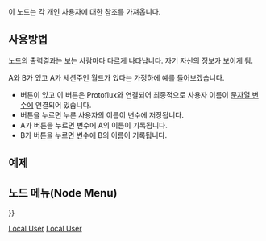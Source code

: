 <languages></languages>

이 노드는 각 개인 사용자에 대한 참조를 가져옵니다.

## 사용방법

노드의 출력결과는 보는 사람마다 다르게 나타납니다. 자기 자신의 정보가
보이게 됨.

A와 B가 있고 A가 세션주인 월드가 있다는 가정하에 예를 들어보겠습니다.

-   버튼이 있고 이 버튼은 Protoflux와 연결되어 최종적으로 사용자 이름이
    [문자열 변수에](String_(Protoflux_노드) "wikilink") 연결되어
    있습니다.
-   버튼을 누르면 누른 사용자의 이름이 변수에 저장됩니다.
-   A가 버튼을 누르면 변수에 A의 이름이 기록됩니다.
-   B가 버튼을 누르면 변수에 B의 이름이 기록됩니다.

## 예제

## 노드 메뉴(Node Menu)

}}

[Local User](Category:Protoflux{{#translation:}} "wikilink") [Local
User](Category:Protoflux:Users{{#translation:}} "wikilink")